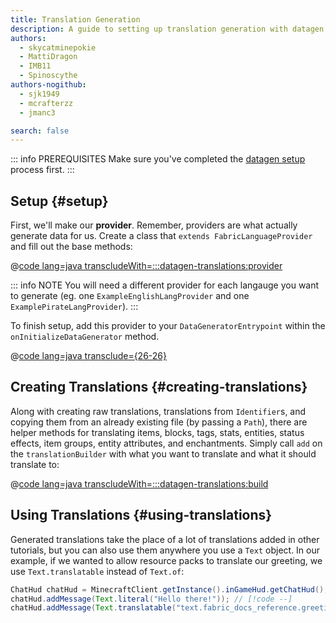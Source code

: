 ```yaml
---
title: Translation Generation
description: A guide to setting up translation generation with datagen.
authors:
  - skycatminepokie
  - MattiDragon
  - IMB11
  - Spinoscythe
authors-nogithub:
  - sjk1949
  - mcrafterzz
  - jmanc3

search: false
---
```


::: info PREREQUISITES
Make sure you've completed the [datagen setup](./setup) process first.
:::

## Setup {#setup}

First, we'll make our **provider**. Remember, providers are what actually generate data for us. Create a class that `extends FabricLanguageProvider` and fill out the base methods:

@[code lang=java transcludeWith=:::datagen-translations:provider](@/reference/1.21/src/client/java/com/example/docs/datagen/ExampleModEnglishLangProvider.java)

::: info NOTE
You will need a different provider for each langauge you want to generate (eg. one `ExampleEnglishLangProvider` and one `ExamplePirateLangProvider`).
:::

To finish setup, add this provider to your `DataGeneratorEntrypoint` within the `onInitializeDataGenerator` method.

@[code lang=java transclude={26-26}](@/reference/1.21/src/client/java/com/example/docs/datagen/ExampleModDataGenerator.java)

## Creating Translations {#creating-translations}

Along with creating raw translations, translations from `Identifier`s, and copying them from an already existing file (by passing a `Path`), there are helper methods for translating items, blocks, tags, stats, entities, status effects, item groups, entity attributes, and enchantments. Simply call `add` on the `translationBuilder` with what you want to translate and what it should translate to:

@[code lang=java transcludeWith=:::datagen-translations:build](@/reference/1.21/src/client/java/com/example/docs/datagen/ExampleModEnglishLangProvider.java)

## Using Translations {#using-translations}

Generated translations take the place of a lot of translations added in other tutorials, but you can also use them anywhere you use a `Text` object. In our example, if we wanted to allow resource packs to translate our greeting, we use `Text.translatable` instead of `Text.of`:

```java
ChatHud chatHud = MinecraftClient.getInstance().inGameHud.getChatHud();
chatHud.addMessage(Text.literal("Hello there!")); // [!code --]
chatHud.addMessage(Text.translatable("text.fabric_docs_reference.greeting")); // [!code ++]
```
